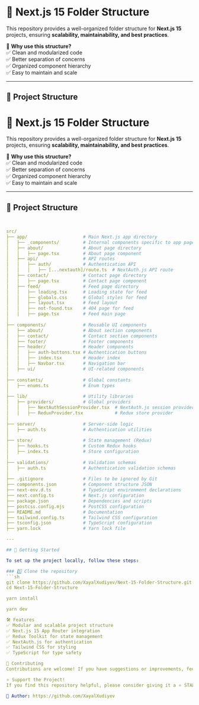 # 🚀 Next.js 15 Folder Structure  

This repository provides a well-organized folder structure for **Next.js 15** projects, ensuring **scalability, maintainability, and best practices**.  

📌 **Why use this structure?**  
✅ Clean and modularized code  
✅ Better separation of concerns  
✅ Organized component hierarchy  
✅ Easy to maintain and scale  

---

## 📂 Project Structure  

# 🚀 Next.js 15 Folder Structure  

This repository provides a well-organized folder structure for **Next.js 15** projects, ensuring **scalability, maintainability, and best practices**.  

📌 **Why use this structure?**  
✅ Clean and modularized code  
✅ Better separation of concerns  
✅ Organized component hierarchy  
✅ Easy to maintain and scale  

---

## 📂 Project Structure  

```yaml


src/
├── app/                     # Main Next.js app directory
│   ├── _components/         # Internal components specific to app pages
│   ├── about/               # About page directory
│   │   ├── page.tsx         # About page component
│   ├── api/                 # API routes
│   │   ├── auth/            # Authentication API
│   │   │   ├── [...nextauth]/route.ts  # NextAuth.js API route
│   ├── contact/             # Contact page directory
│   │   ├── page.tsx         # Contact page component
│   ├── feed/                # Feed page directory
│   │   ├── loading.tsx      # Loading state for feed
│   │   ├── globals.css      # Global styles for feed
│   │   ├── layout.tsx       # Feed layout
│   │   ├── not-found.tsx    # 404 page for feed
│   │   ├── page.tsx         # Feed main page
│
├── components/              # Reusable UI components
│   ├── about/               # About section components
│   ├── contact/             # Contact section components
│   ├── footer/              # Footer components
│   ├── header/              # Header components
│   │   ├── auth-buttons.tsx # Authentication buttons
│   │   ├── index.tsx        # Header index
│   │   ├── Navbar.tsx       # Navigation bar
│   ├── ui/                  # UI-related components
│
├── constants/               # Global constants
│   ├── enums.ts             # Enum types
│
├── lib/                     # Utility libraries
│   ├── providers/           # Global providers
│   │   ├── NextAuthSessionProvider.tsx  # NextAuth.js session provider
│   │   ├── ReduxProvider.tsx            # Redux store provider
│
├── server/                  # Server-side logic
│   ├── auth.ts              # Authentication utilities
│
├── store/                   # State management (Redux)
│   ├── hooks.ts             # Custom Redux hooks
│   ├── index.ts             # Store configuration
│
├── validations/             # Validation schemas
│   ├── auth.ts              # Authentication validation schemas
│
├── .gitignore               # Files to be ignored by Git
├── components.json          # Component structure JSON
├── next-env.d.ts            # TypeScript environment declarations
├── next.config.ts           # Next.js configuration
├── package.json             # Dependencies and scripts
├── postcss.config.mjs       # PostCSS configuration
├── README.md                # Documentation
├── tailwind.config.ts       # Tailwind CSS configuration
├── tsconfig.json            # TypeScript configuration
├── yarn.lock                # Yarn lock file

---

## 🚀 Getting Started  

To set up the project locally, follow these steps:  

### 1️⃣ Clone the repository  
```sh
git clone https://github.com/XayalXudiyev/Next-15-Folder-Structure.git
cd Next-15-Folder-Structure

yarn install

yarn dev

🛠 Features
✅ Modular and scalable project structure
✅ Next.js 15 App Router integration
✅ Redux Toolkit for state management
✅ NextAuth.js for authentication
✅ Tailwind CSS for styling
✅ TypeScript for type safety

🤝 Contributing
Contributions are welcome! If you have suggestions or improvements, feel free to open an issue or submit a pull request.

⭐ Support the Project!
If you find this repository helpful, please consider giving it a ⭐ STAR on GitHub!

📌 Author: https://github.com/XayalXudiyev 
